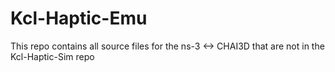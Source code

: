 # Kcl-Haptic-Emu
This repo contains all source files for the ns-3 &lt;-> CHAI3D that are not in the Kcl-Haptic-Sim repo
